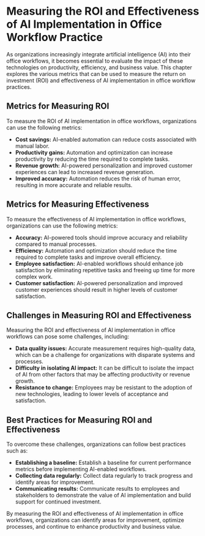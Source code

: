 # Measuring the ROI and Effectiveness of AI Implementation in Office Workflow Practice

As organizations increasingly integrate artificial intelligence (AI) into their office workflows, it becomes essential to evaluate the impact of these technologies on productivity, efficiency, and business value. This chapter explores the various metrics that can be used to measure the return on investment (ROI) and effectiveness of AI implementation in office workflow practices.

Metrics for Measuring ROI
-------------------------

To measure the ROI of AI implementation in office workflows, organizations can use the following metrics:

* **Cost savings:** AI-enabled automation can reduce costs associated with manual labor.
* **Productivity gains:** Automation and optimization can increase productivity by reducing the time required to complete tasks.
* **Revenue growth:** AI-powered personalization and improved customer experiences can lead to increased revenue generation.
* **Improved accuracy:** Automation reduces the risk of human error, resulting in more accurate and reliable results.

Metrics for Measuring Effectiveness
-----------------------------------

To measure the effectiveness of AI implementation in office workflows, organizations can use the following metrics:

* **Accuracy:** AI-powered tools should improve accuracy and reliability compared to manual processes.
* **Efficiency:** Automation and optimization should reduce the time required to complete tasks and improve overall efficiency.
* **Employee satisfaction:** AI-enabled workflows should enhance job satisfaction by eliminating repetitive tasks and freeing up time for more complex work.
* **Customer satisfaction:** AI-powered personalization and improved customer experiences should result in higher levels of customer satisfaction.

Challenges in Measuring ROI and Effectiveness
---------------------------------------------

Measuring the ROI and effectiveness of AI implementation in office workflows can pose some challenges, including:

* **Data quality issues:** Accurate measurement requires high-quality data, which can be a challenge for organizations with disparate systems and processes.
* **Difficulty in isolating AI impact:** It can be difficult to isolate the impact of AI from other factors that may be affecting productivity or revenue growth.
* **Resistance to change:** Employees may be resistant to the adoption of new technologies, leading to lower levels of acceptance and satisfaction.

Best Practices for Measuring ROI and Effectiveness
--------------------------------------------------

To overcome these challenges, organizations can follow best practices such as:

* **Establishing a baseline:** Establish a baseline for current performance metrics before implementing AI-enabled workflows.
* **Collecting data regularly:** Collect data regularly to track progress and identify areas for improvement.
* **Communicating results:** Communicate results to employees and stakeholders to demonstrate the value of AI implementation and build support for continued investment.

By measuring the ROI and effectiveness of AI implementation in office workflows, organizations can identify areas for improvement, optimize processes, and continue to enhance productivity and business value.
